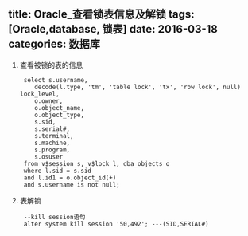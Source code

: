 title: Oracle_查看锁表信息及解锁
tags: [Oracle,database, 锁表]
date: 2016-03-18
categories: 数据库
---

<!-- more -->

1. 查看被锁的表的信息

		select s.username,
		   decode(l.type, 'tm', 'table lock', 'tx', 'row lock', null) lock_level,
		   o.owner,
		   o.object_name,
		   o.object_type,
		   s.sid,
		   s.serial#,
		   s.terminal,
		   s.machine,
		   s.program,
		   s.osuser
		from v$session s, v$lock l, dba_objects o
		where l.sid = s.sid
		and l.id1 = o.object_id(+)
		and s.username is not null;

2. 表解锁

		--kill session语句
		alter system kill session '50,492'; ---(SID,SERIAL#)
